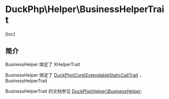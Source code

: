 # DuckPhp\Helper\BusinessHelperTrait
[toc]

## 简介

BusinessHelper 绑定了 XHelperTrait

BusinessHelper 绑定了 [DuckPhp\Core\ExtendableStaticCallTrait](Core-ExtendableStaticCallTrait.md) ，BusinessHelperTrait


BusinessHelperTrait 的文档参见 [DuckPhp\Helper\BusinessHelper](Helper-BusinessHelper.md);
